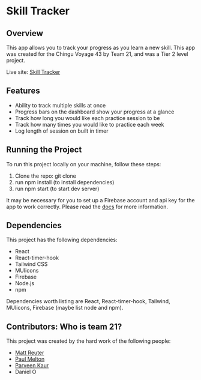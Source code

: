 # Skill Tracker

## Overview
This app allows you to track your progress as you learn a new skill. This app was created for the Chingu Voyage 43 by Team 21, and was a Tier 2 level project.

Live site: [Skill Tracker](https://skill-tracker-b900e.firebaseapp.com/)


## Features
- Ability to track multiple skills at once
- Progress bars on the dashboard show your progress at a glance
- Track how long you would like each practice session to be
- Track how many times you would like to practice each week
- Log length of session on built in timer

## Running the Project
To run this project locally on your machine, follow these steps:
1. Clone the repo: git clone <repo>
2. run npm install (to install dependencies)
3. run npm start  (to start dev server)

It may be necessary for you to set up a Firebase account and api key for the app to work correctly. Please read the [docs](https://firebase.google.com/docs/?hl=en&authuser=0) for more information. 


## Dependencies
This project has the following dependencies:
- React
- React-timer-hook
- Tailwind CSS
- MUIicons
- Firebase
- Node.js
- npm


Dependencies worth listing are React, React-timer-hook, Tailwind, MUIicons, Firebase (maybe list node and npm).


## Contributors: Who is team 21?
This project was created by the hard work of the following people:
- [Matt Reuter](https://github.com/MattRueter) 
- [Paul Melton](https://github.com/Melton-Paul)
- [Parveen Kaur](https://github.com/Pavubrar)
- Daniel O